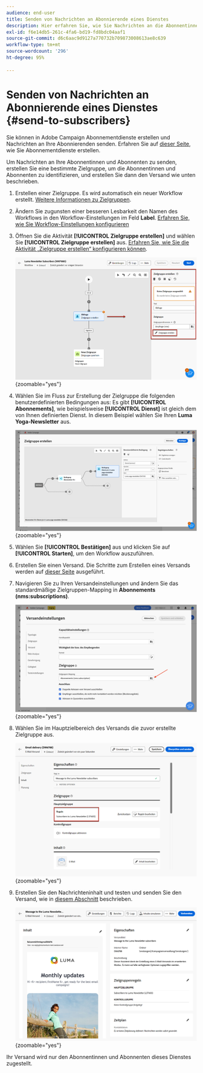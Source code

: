 ```yaml
---
audience: end-user
title: Senden von Nachrichten an Abonnierende eines Dienstes
description: Hier erfahren Sie, wie Sie Nachrichten an die Abonnentinnen und Abonnenten eines Dienstes senden.
exl-id: f6e14db5-261c-4fa6-bd19-fd8bdc04aaf1
source-git-commit: d6c6aac9d9127a770732b709873008613ae8c639
workflow-type: tm+mt
source-wordcount: '296'
ht-degree: 95%

---
```


# Senden von Nachrichten an Abonnierende eines Dienstes {#send-to-subscribers}

Sie können in Adobe Campaign Abonnementdienste erstellen und Nachrichten an Ihre Abonnierenden senden. Erfahren Sie auf [dieser Seite](../audience//manage-services.md#create-service), wie Sie Abonnementdienste erstellen.

Um Nachrichten an Ihre Abonnentinnen und Abonnenten zu senden, erstellen Sie eine bestimmte Zielgruppe, um die Abonnentinnen und Abonnenten zu identifizieren, und erstellen Sie dann den Versand wie unten beschrieben.

1. Erstellen einer Zielgruppe. Es wird automatisch ein neuer Workflow erstellt. [Weitere Informationen zu Zielgruppen](../audience/create-audience.md).

1. Ändern Sie zugunsten einer besseren Lesbarkeit den Namen des Workflows in den Workflow-Einstellungen im Feld **Label**. [Erfahren Sie, wie Sie Workflow-Einstellungen konfigurieren](../workflows/workflow-settings.md)

1. Öffnen Sie die Aktivität **[!UICONTROL Zielgruppe erstellen]** und wählen Sie **[!UICONTROL Zielgruppe erstellen]** aus. [Erfahren Sie, wie Sie die Aktivität „Zielgruppe erstellen“ konfigurieren können](../workflows/activities/build-audience.md).

   ![Screenshot mit der Konfiguration der Aktivität „Zielgruppe erstellen“ in Adobe Campaign](assets/service-create-audience.png){zoomable="yes"}

1. Wählen Sie im Fluss zur Erstellung der Zielgruppe die folgenden benutzerdefinierten Bedingungen aus: Es gibt **[!UICONTROL Abonnements]**, wie beispielsweise **[!UICONTROL Dienst]** ist gleich dem von Ihnen definierten Dienst. In diesem Beispiel wählen Sie Ihren **Luma Yoga-Newsletter** aus.

   ![Screenshot mit dem Fluss zur Erstellung der Zielgruppe mit benutzerdefinierten Bedingungen für Abonnements in Adobe Campaign](assets/service-audience-subscribers.png){zoomable="yes"}

1. Wählen Sie **[!UICONTROL Bestätigen]** aus und klicken Sie auf **[!UICONTROL Starten]**, um den Workflow auszuführen.

1. Erstellen Sie einen Versand. Die Schritte zum Erstellen eines Versands werden auf [dieser Seite](../msg/gs-messages.md#create-delivery) ausgeführt.

1. Navigieren Sie zu Ihren Versandeinstellungen und ändern Sie das standardmäßige Zielgruppen-Mapping in **Abonnements (nms:subscriptions)**.

   ![Screenshot mit den Versandeinstellungen, bei denen das Zielgruppen-Mapping in Adobe Campaign in Abonnements geändert wurde.](assets/service-delivery-change-mapping.png){zoomable="yes"}

1. Wählen Sie im Hauptzielbereich des Versands die zuvor erstellte Zielgruppe aus.

   ![Screenshot mit dem Abschnitt „Hauptzielgruppe“ des Versands mit der ausgewählten Zielgruppe in Adobe Campaign](assets/service-delivery-targeting-subscribers.png){zoomable="yes"}

1. Erstellen Sie den Nachrichteninhalt und testen und senden Sie den Versand, wie in [diesem Abschnitt](../preview-test/preview-test.md) beschrieben.

   ![Screenshot mit dem Versand, der in Adobe Campaign gesendet werden kann](assets/service-delivery-ready.png){zoomable="yes"}

Ihr Versand wird nur den Abonnentinnen und Abonnenten dieses Dienstes zugestellt.
